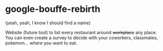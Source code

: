 # google-bouffe-rebirth

(yeah, yeah, I know I should find a name)

Website (future tool) to list every restaurant around ~~workplace~~ any place. You can even create a survey to decide with your coworkers, classmates, pokemon... where you want to eat.
